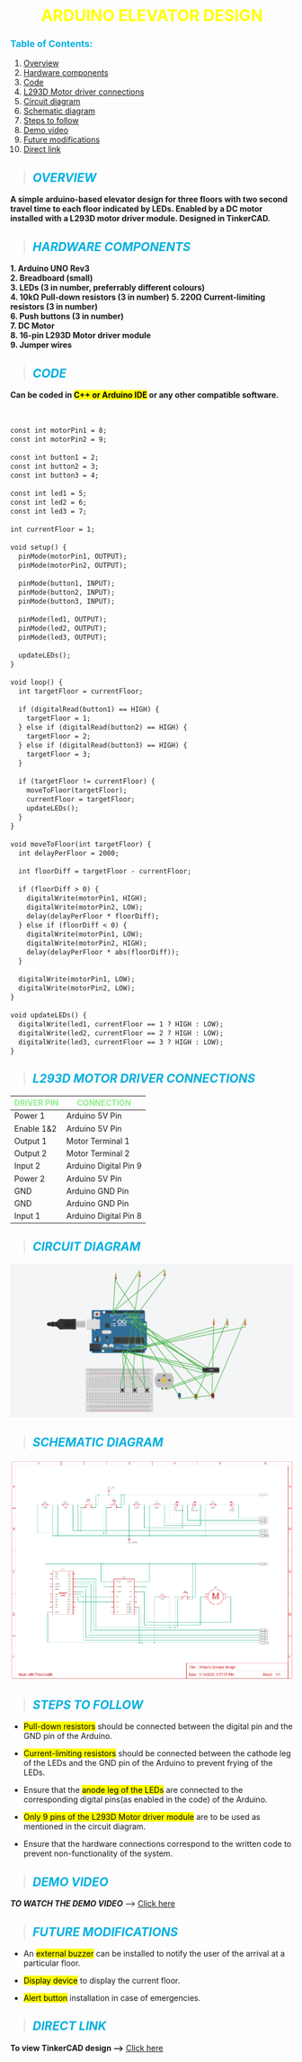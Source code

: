 # <center><font color="yellow">ARDUINO ELEVATOR DESIGN</font></center>
### **<font color="lighblue">Table of Contents:</font>**
1. <a href="#overview">Overview</a>
2. <a href="#hardware-components">Hardware components</a>
3. <a href="#code">Code</a>
4. <a href="#l293d-motor-driver-connections">L293D Motor driver connections</a>
5. <a href="#circuit-diagram">Circuit diagram</a>
6. <a href="#schematic-diagram">Schematic diagram</a>
7. <a href="#steps-to-follow">Steps to follow</a>
8. <a href="#demo-video">Demo video</a>
9. <a href="#future-modifications">Future modifications</a>
10. <a href="#direct-link">Direct link</a>

> ## ***<font color="lighblue">OVERVIEW</font>***
  **A simple arduino-based elevator design for three floors with two second travel time to each floor indicated by LEDs. Enabled by a DC motor installed with a L293D motor driver module. Designed in TinkerCAD.**

> ## ***<font color="lighblue">HARDWARE COMPONENTS</font>***
**1. Arduino UNO Rev3**  
**2. Breadboard (small)**  
**3. LEDs (3 in number, preferrably different colours)**  
**4. 10kΩ Pull-down resistors (3 in number)**
**5. 220Ω Current-limiting resistors (3 in number)**  
**6. Push buttons (3 in number)**  
**7. DC Motor**  
**8. 16-pin L293D Motor driver module**  
**9. Jumper wires**  

> ## ***<font color="lighblue">CODE</font>***
**Can be coded in <mark>C++ or Arduino IDE</mark> or any other compatible software.**
<pre><code>

const int motorPin1 = 8;  
const int motorPin2 = 9;  

const int button1 = 2;
const int button2 = 3;
const int button3 = 4;

const int led1 = 5;
const int led2 = 6;
const int led3 = 7;

int currentFloor = 1;

void setup() {
  pinMode(motorPin1, OUTPUT);
  pinMode(motorPin2, OUTPUT);

  pinMode(button1, INPUT);
  pinMode(button2, INPUT);
  pinMode(button3, INPUT);

  pinMode(led1, OUTPUT);
  pinMode(led2, OUTPUT);
  pinMode(led3, OUTPUT);

  updateLEDs();  
}

void loop() {
  int targetFloor = currentFloor;

  if (digitalRead(button1) == HIGH) {
    targetFloor = 1;
  } else if (digitalRead(button2) == HIGH) {
    targetFloor = 2;
  } else if (digitalRead(button3) == HIGH) {
    targetFloor = 3;
  }

  if (targetFloor != currentFloor) {
    moveToFloor(targetFloor);
    currentFloor = targetFloor;
    updateLEDs();
  }
}

void moveToFloor(int targetFloor) {
  int delayPerFloor = 2000; 

  int floorDiff = targetFloor - currentFloor;

  if (floorDiff > 0) {
    digitalWrite(motorPin1, HIGH);
    digitalWrite(motorPin2, LOW);
    delay(delayPerFloor * floorDiff);
  } else if (floorDiff < 0) {
    digitalWrite(motorPin1, LOW);
    digitalWrite(motorPin2, HIGH);
    delay(delayPerFloor * abs(floorDiff));
  }

  digitalWrite(motorPin1, LOW);
  digitalWrite(motorPin2, LOW);
}

void updateLEDs() {
  digitalWrite(led1, currentFloor == 1 ? HIGH : LOW);
  digitalWrite(led2, currentFloor == 2 ? HIGH : LOW);
  digitalWrite(led3, currentFloor == 3 ? HIGH : LOW);
}
</code></pre>
> ## ***<font color="lighblue">L293D MOTOR DRIVER CONNECTIONS</font>***

| **<font color="lightgreen">DRIVER PIN</font>** | **<font color="lightgreen">CONNECTION</font>** |
| ---------- | ---------- |
| Power 1    | Arduino 5V Pin |
| Enable 1&2 | Arduino 5V Pin |
| Output 1   | Motor Terminal 1 |
| Output 2   | Motor Terminal 2 | 
| Input 2    | Arduino Digital Pin 9 |
| Power 2    | Arduino 5V Pin |
| GND        | Arduino GND Pin |
| GND        | Arduino GND Pin |
| Input 1    | Arduino Digital Pin 8 |

> ## ***<font color="lighblue">CIRCUIT DIAGRAM</font>***

![Circuit Diagram](Picture.png)

> ## ***<font color="lighblue">SCHEMATIC DIAGRAM</font>***

![Schematic Diagram](Schematic_diagram_picture.png)

> ## ***<font color="lighblue">STEPS TO FOLLOW</font>***

- <mark>Pull-down resistors</mark> should be connected between the digital pin and the GND pin of the Arduino.

- <mark>Current-limiting resistors</mark> should be connected between the cathode leg of the LEDs and the GND pin of the Arduino to prevent frying of the LEDs.

- Ensure that the <mark>anode leg of the LEDs</mark> are connected to the corresponding digital pins(as enabled in the code) of the Arduino.

- <mark>Only 9 pins of the L293D Motor driver module</mark> are to be used as mentioned in the circuit diagram.

- Ensure that the hardware connections correspond to the written code to prevent non-functionality of the system.

> ## ***<font color="lighblue">DEMO VIDEO</font>***

***TO WATCH THE DEMO VIDEO*** --> [<ins>Click here</ins>](Recorded%20video.mp4)

> ## ***<font color="lighblue">FUTURE MODIFICATIONS</font>***

- An <mark>external buzzer</mark> can be installed to notify the user of the arrival at a particular floor.

- <mark>Display device</mark> to display the current floor.

- <mark>Alert button</mark> installation in case of emergencies.

> ## ***<font color="lighblue">DIRECT LINK</font>***

**To view TinkerCAD design -->** [<ins>Click here</ins>](https://www.tinkercad.com/things/ekkAHBsaQXY-ahilans-elevator-design) 



